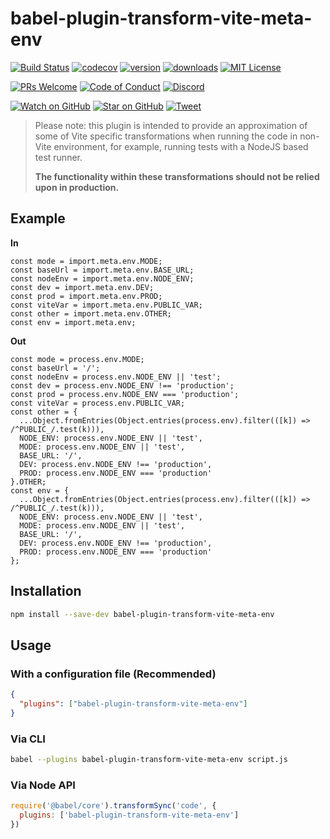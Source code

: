 # babel-plugin-transform-vite-meta-env

<!-- prettier-ignore-start -->
[![Build Status](https://img.shields.io/github/workflow/status/OpenSourceRaidGuild/babel-vite/validate?logo=github&style=flat-square)](https://github.com/OpenSourceRaidGuild/babel-vite/actions?query=workflow%3Avalidate)
[![codecov](https://img.shields.io/codecov/c/github/OpenSourceRaidGuild/babel-vite.svg?style=flat-square)](https://codecov.io/gh/OpenSourceRaidGuild/babel-vite)
[![version](https://img.shields.io/npm/v/babel-plugin-transform-vite-meta-env.svg?style=flat-square)](https://www.npmjs.com/package/babel-plugin-transform-vite-meta-env)
[![downloads](https://img.shields.io/npm/dm/babel-plugin-transform-vite-meta-env.svg?style=flat-square)](http://www.npmtrends.com/babel-plugin-transform-vite-meta-env)
[![MIT License](https://img.shields.io/npm/l/babel-plugin-transform-vite-meta-env.svg?style=flat-square)](https://github.com/OpenSourceRaidGuild/babel-vite/blob/master/LICENSE.md)

[![PRs Welcome](https://img.shields.io/badge/PRs-welcome-brightgreen.svg?style=flat-square)](http://makeapullrequest.com)
[![Code of Conduct](https://img.shields.io/badge/code%20of-conduct-ff69b4.svg?style=flat-square)](https://github.com/OpenSourceRaidGuild/babel-vite/blob/master/CODE_OF_CONDUCT.md)
[![Discord](https://img.shields.io/discord/808364903822917662.svg?color=7389D8&labelColor=6A7EC2&logo=discord&logoColor=ffffff&style=flat-square)](https://discord.gg/grS89HWeYh)

[![Watch on GitHub](https://img.shields.io/github/watchers/OpenSourceRaidGuild/babel-vite.svg?style=social)](https://github.com/OpenSourceRaidGuild/babel-vite/watchers)
[![Star on GitHub](https://img.shields.io/github/stars/OpenSourceRaidGuild/babel-vite.svg?style=social)](https://github.com/OpenSourceRaidGuild/babel-vite/stargazers)
[![Tweet](https://img.shields.io/twitter/url/https/github.com/OpenSourceRaidGuild/babel-vite.svg?style=social)](https://twitter.com/intent/tweet?text=Check%20out%20babel-plugin-transform-vite-meta-env%20by%20OpenSourceRaidGuild%20https%3A%2F%2Fgithub.com%2FOpenSourceRaidGuild%2Fbabel-vite%20%F0%9F%91%8D)
<!-- prettier-ignore-end -->

> Please note: this plugin is intended to provide an approximation of some of Vite specific
> transformations when running the code in non-Vite environment, for example, running tests with a
> NodeJS based test runner.
>
> **The functionality within these transformations should not be relied upon in production.**

## Example

**In**

```
const mode = import.meta.env.MODE;
const baseUrl = import.meta.env.BASE_URL;
const nodeEnv = import.meta.env.NODE_ENV;
const dev = import.meta.env.DEV;
const prod = import.meta.env.PROD;
const viteVar = import.meta.env.PUBLIC_VAR;
const other = import.meta.env.OTHER;
const env = import.meta.env;
```

**Out**

```
const mode = process.env.MODE;
const baseUrl = '/';
const nodeEnv = process.env.NODE_ENV || 'test';
const dev = process.env.NODE_ENV !== 'production';
const prod = process.env.NODE_ENV === 'production';
const viteVar = process.env.PUBLIC_VAR;
const other = {
  ...Object.fromEntries(Object.entries(process.env).filter(([k]) => /^PUBLIC_/.test(k))),
  NODE_ENV: process.env.NODE_ENV || 'test',
  MODE: process.env.NODE_ENV || 'test',
  BASE_URL: '/',
  DEV: process.env.NODE_ENV !== 'production',
  PROD: process.env.NODE_ENV === 'production'
}.OTHER;
const env = {
  ...Object.fromEntries(Object.entries(process.env).filter(([k]) => /^PUBLIC_/.test(k))),
  NODE_ENV: process.env.NODE_ENV || 'test',
  MODE: process.env.NODE_ENV || 'test',
  BASE_URL: '/',
  DEV: process.env.NODE_ENV !== 'production',
  PROD: process.env.NODE_ENV === 'production'
};
```

## Installation

```sh
npm install --save-dev babel-plugin-transform-vite-meta-env
```

## Usage

### With a configuration file (Recommended)

```json
{
  "plugins": ["babel-plugin-transform-vite-meta-env"]
}
```

### Via CLI

```sh
babel --plugins babel-plugin-transform-vite-meta-env script.js
```

### Via Node API

```javascript
require('@babel/core').transformSync('code', {
  plugins: ['babel-plugin-transform-vite-meta-env']
})
```
